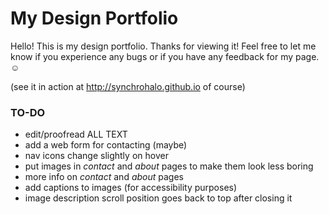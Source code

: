 <h1>My Design Portfolio</h1>

<p>Hello! This is my design portfolio. Thanks for viewing it! Feel free to let me know if you experience any bugs or if you have any feedback for my page. &#9786;</p>

<p>(see it in action at <a href="http://synchrohalo.github.io" target="_blank">http://synchrohalo.github.io</a> of course)</p>

<h3>TO-DO</h3>

<ul>
	<li>edit/proofread ALL TEXT</li>
	<li>add a web form for contacting (maybe)</li>
	<li>nav icons change slightly on hover</li>
	<li>put images in <em>contact</em> and <em>about</em> pages to make them look less boring</li>
	<li>more info on <em>contact</em> and <em>about</em> pages</li>
	<li>add captions to images (for accessibility purposes)</li>
	<li>image description scroll position goes back to top after closing it</li>
</ul>